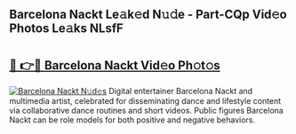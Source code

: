 ## Barcelona Nackt Le𝚊k𝚎d N𝚞𝚍e - Part-CQp Vid𝚎o Photos Le𝚊ks NLsfF

# <h2><a href="http://fb6vex.evod.top/?m=Barcelona+Nackt">🔗 👉🔴 Barcelona Nackt Vid𝚎o Ph𝚘t𝚘s</a></h2>

[![Barcelona Nackt N𝚞d𝚎s](https://i.imgur.com/8V9OHl7.gif)](http://fb6vex.evod.top/?m=Barcelona+Nackt)
Digital entertainer Barcelona Nackt and multimedia artist, celebrated for disseminating dance and lifestyle content via collaborative dance routines and short videos. Public figures Barcelona Nackt can be role models for both positive and negative behaviors. 
